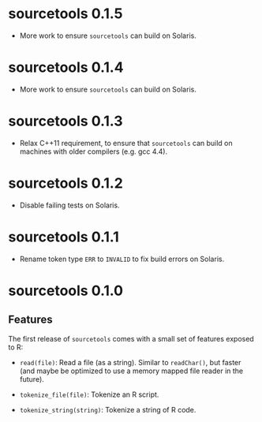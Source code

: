 # sourcetools 0.1.5

- More work to ensure `sourcetools` can build on Solaris.

# sourcetools 0.1.4

- More work to ensure `sourcetools` can build on Solaris.

# sourcetools 0.1.3

- Relax C++11 requirement, to ensure that `sourcetools` can
  build on machines with older compilers (e.g. gcc 4.4).
  
# sourcetools 0.1.2

- Disable failing tests on Solaris.

# sourcetools 0.1.1

- Rename token type `ERR` to `INVALID` to fix build errors
  on Solaris.

# sourcetools 0.1.0

## Features

The first release of `sourcetools` comes with a small set
of features exposed to R:

- `read(file)`: Read a file (as a string). Similar to
  `readChar()`, but faster (and maybe be optimized to
  use a memory mapped file reader in the future).

- `tokenize_file(file)`: Tokenize an R script.

- `tokenize_string(string)`: Tokenize a string of R code.
